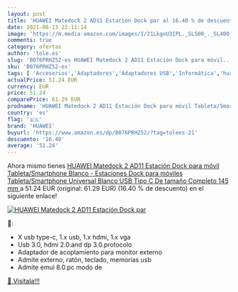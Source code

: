 ```yaml
---
layout: post
title: 'HUAWEI Matedock 2 AD11 Estación Dock par al 16.40 % de descuento'
date: 2021-06-13 22:11:14
image: 'https://m.media-amazon.com/images/I/21LkgoU3IPL._SL500_._SL400_.jpg'
comments: true
category: ofertas
author: 'tole.es'
slug: 'B076PRHZ52-es HUAWEI Matedock 2 AD11 Estación Dock para móvil...'
sku: 'B076PRHZ52-es'
tags: [ 'Accesorios','Adaptadores','Adaptadores USB','Informática','huawei','móvil', ]
actualPrice: 51.24 EUR
currency: EUR
price: 51.24
comparePrice: 61.29 EUR
prodname: 'HUAWEI Matedock 2 AD11 Estación Dock para móvil Tableta/Smartphone Blanco - Estaciones Dock para móviles  Tableta/Smartphone  Universal  Blanco  USB Tipo C  De tamaño Completo  145 mm '
country: 'es'
flag: '🇪🇸'
brand: 'HUAWEI'
buyurl: 'https://www.amazon.es/dp/B076PRHZ52/?tag=tolees-21'
descuento: '16.40'
average: '51.24'
---
```


Ahora mismo tienes [HUAWEI Matedock 2 AD11 Estación Dock para móvil Tableta/Smartphone Blanco - Estaciones Dock para móviles  Tableta/Smartphone  Universal  Blanco  USB Tipo C  De tamaño Completo  145 mm ](https://www.amazon.es/dp/B076PRHZ52/?tag=tolees-21) a 51.24 EUR (original: 61.29 EUR) (16.40 %  de descuento) en el siguiente enlace!

[![HUAWEI Matedock 2 AD11 Estación Dock par](https://m.media-amazon.com/images/I/21LkgoU3IPL._SL500_._SL400_.jpg)](https://www.amazon.es/dp/B076PRHZ52/?tag=tolees-21)

🔎:

- X usb type-c, 1.x usb, 1.x hdmi, 1.x vga
- Usb 3.0, hdmi 2.0.and dp 3.0.protocolo
- Adaptador de acoplamiento para monitor externo
- Admite externo, ratón, teclado, memorias usb
- Admite emui 8.0.pc modo de

[🛒 Visítala!!!](https://www.amazon.es/dp/B076PRHZ52/?tag=tolees-21)

